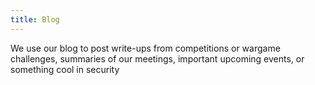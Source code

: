 ```yaml
---
title: Blog
---
```


We use our blog to post write-ups from competitions or wargame challenges, summaries of our meetings, important upcoming events, or something cool in security

